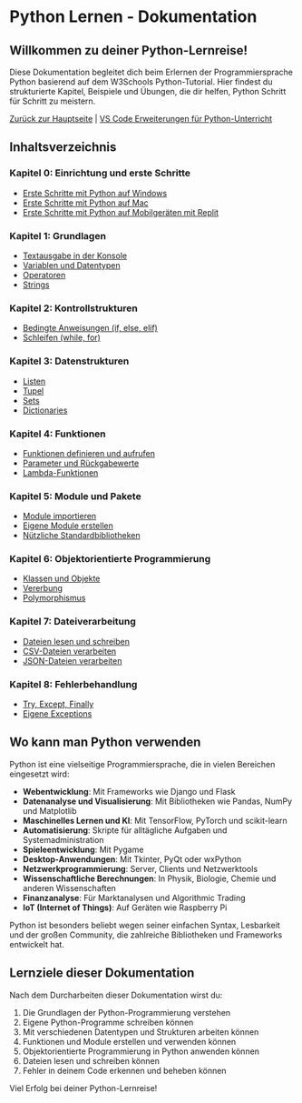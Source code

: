 # Python Lernen - Dokumentation

## Willkommen zu deiner Python-Lernreise!

Diese Dokumentation begleitet dich beim Erlernen der Programmiersprache Python basierend auf dem W3Schools Python-Tutorial. Hier findest du strukturierte Kapitel, Beispiele und Übungen, die dir helfen, Python Schritt für Schritt zu meistern.

[Zurück zur Hauptseite](/README.md) | [VS Code Erweiterungen für Python-Unterricht](/.vscode/extensions.md)

## Inhaltsverzeichnis

### Kapitel 0: Einrichtung und erste Schritte
- [Erste Schritte mit Python auf Windows](Erste_Schritte_Win_PC.md)
- [Erste Schritte mit Python auf Mac](Erste_Schritte_Mac.md)
- [Erste Schritte mit Python auf Mobilgeräten mit Replit](Erste_Schritte_Mobile_Replit.md)

### Kapitel 1: Grundlagen
- [Textausgabe in der Konsole](/Projekte/Kapitel_1/Textausgabe_InDerKonsole.md)
- [Variablen und Datentypen](/Projekte/Kapitel_1/Variablen_und_Datentypen.md)
- [Operatoren](/Projekte/Kapitel_1/Operatoren.md)
- [Strings](/Projekte/Kapitel_1/Strings.md)

### Kapitel 2: Kontrollstrukturen
- [Bedingte Anweisungen (if, else, elif)](/Projekte/Kapitel_2/Bedingte_Anweisungen.md)
- [Schleifen (while, for)](/Projekte/Kapitel_2/Schleifen.md)

### Kapitel 3: Datenstrukturen
- [Listen](/Projekte/Kapitel_3/Listen.md)
- [Tupel](/Projekte/Kapitel_3/Tupel.md)
- [Sets](/Projekte/Kapitel_3/Sets.md)
- [Dictionaries](/Projekte/Kapitel_3/Dictionaries.md)

### Kapitel 4: Funktionen
- [Funktionen definieren und aufrufen](/Projekte/Kapitel_4/Funktionen.md)
- [Parameter und Rückgabewerte](/Projekte/Kapitel_4/Parameter_und_Rueckgabewerte.md)
- [Lambda-Funktionen](/Projekte/Kapitel_4/Lambda_Funktionen.md)

### Kapitel 5: Module und Pakete
- [Module importieren](/Projekte/Kapitel_5/Module.md)
- [Eigene Module erstellen](/Projekte/Kapitel_5/Eigene_Module.md)
- [Nützliche Standardbibliotheken](/Projekte/Kapitel_5/Standardbibliotheken.md)

### Kapitel 6: Objektorientierte Programmierung
- [Klassen und Objekte](/Projekte/Kapitel_6/Klassen_und_Objekte.md)
- [Vererbung](/Projekte/Kapitel_6/Vererbung.md)
- [Polymorphismus](/Projekte/Kapitel_6/Polymorphismus.md)

### Kapitel 7: Dateiverarbeitung
- [Dateien lesen und schreiben](/Projekte/Kapitel_7/Dateien_lesen_schreiben.md)
- [CSV-Dateien verarbeiten](/Projekte/Kapitel_7/CSV_Dateien.md)
- [JSON-Dateien verarbeiten](/Projekte/Kapitel_7/JSON_Dateien.md)

### Kapitel 8: Fehlerbehandlung
- [Try, Except, Finally](/Projekte/Kapitel_8/Fehlerbehandlung.md)
- [Eigene Exceptions](/Projekte/Kapitel_8/Eigene_Exceptions.md)

## Wo kann man Python verwenden

Python ist eine vielseitige Programmiersprache, die in vielen Bereichen eingesetzt wird:

- **Webentwicklung**: Mit Frameworks wie Django und Flask
- **Datenanalyse und Visualisierung**: Mit Bibliotheken wie Pandas, NumPy und Matplotlib
- **Maschinelles Lernen und KI**: Mit TensorFlow, PyTorch und scikit-learn
- **Automatisierung**: Skripte für alltägliche Aufgaben und Systemadministration
- **Spieleentwicklung**: Mit Pygame
- **Desktop-Anwendungen**: Mit Tkinter, PyQt oder wxPython
- **Netzwerkprogrammierung**: Server, Clients und Netzwerktools
- **Wissenschaftliche Berechnungen**: In Physik, Biologie, Chemie und anderen Wissenschaften
- **Finanzanalyse**: Für Marktanalysen und Algorithmic Trading
- **IoT (Internet of Things)**: Auf Geräten wie Raspberry Pi

Python ist besonders beliebt wegen seiner einfachen Syntax, Lesbarkeit und der großen Community, die zahlreiche Bibliotheken und Frameworks entwickelt hat.

## Lernziele dieser Dokumentation

Nach dem Durcharbeiten dieser Dokumentation wirst du:

1. Die Grundlagen der Python-Programmierung verstehen
2. Eigene Python-Programme schreiben können
3. Mit verschiedenen Datentypen und Strukturen arbeiten können
4. Funktionen und Module erstellen und verwenden können
5. Objektorientierte Programmierung in Python anwenden können
6. Dateien lesen und schreiben können
7. Fehler in deinem Code erkennen und beheben können

Viel Erfolg bei deiner Python-Lernreise!
